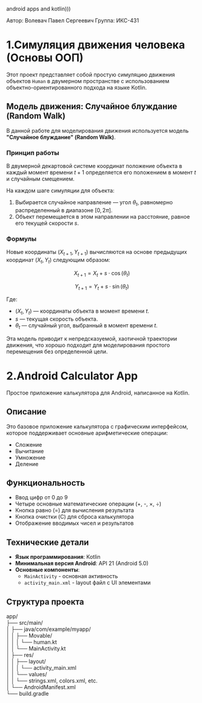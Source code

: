 android apps and kotlin)))

Автор: Волевач Павел Сергеевич 
Группа: ИКС-431

# 1.Симуляция движения человека (Основы ООП)

Этот проект представляет собой простую симуляцию движения объектов `Human` в двумерном пространстве с использованием объектно-ориентированного подхода на языке Kotlin.

## Модель движения: Случайное блуждание (Random Walk)

В данной работе для моделирования движения используется модель **"Случайное блуждание" (Random Walk)**. 

### Принцип работы

В двумерной декартовой системе координат положение объекта в каждый момент времени $t+1$ определяется его положением в момент $t$ и случайным смещением.

На каждом шаге симуляции для объекта:
1.  Выбирается случайное направление — угол $\theta_t$, равномерно распределенный в диапазоне $[0, 2\pi]$.
2.  Объект перемещается в этом направлении на расстояние, равное его текущей скорости $s$.

### Формулы

Новые координаты $(X_{t+1}, Y_{t+1})$ вычисляются на основе предыдущих координат $(X_t, Y_t)$ следующим образом:

$$
X_{t+1} = X_t + s \cdot \cos(\theta_t)
$$

$$
Y_{t+1} = Y_t + s \cdot \sin(\theta_t)
$$

Где:
- $(X_t, Y_t)$ — координаты объекта в момент времени $t$.
- $s$ — текущая скорость объекта.
- $\theta_t$ — случайный угол, выбранный в момент времени $t$.



Эта модель приводит к непредсказуемой, хаотичной траектории движения, что хорошо подходит для моделирования простого перемещения без определенной цели.




# 2.Android Calculator App

Простое приложение калькулятора для Android, написанное на Kotlin.

## Описание

Это базовое приложение калькулятора с графическим интерфейсом, которое поддерживает основные арифметические операции:
- Сложение
- Вычитание  
- Умножение
- Деление

## Функциональность

- Ввод цифр от 0 до 9
- Четыре основные математические операции (+, -, ×, ÷)
- Кнопка равно (=) для вычисления результата
- Кнопка очистки (C) для сброса калькулятора
- Отображение вводимых чисел и результатов

## Технические детали

- **Язык программирования**: Kotlin
- **Минимальная версия Android**: API 21 (Android 5.0)
- **Основные компоненты**:
  - `MainActivity` - основная активность
  - `activity_main.xml` - layout файл с UI элементами

## Структура проекта
app/  
├── src/main/  
│   ├── java/com/example/myapp/  
│   │   ├── Movable/  
│   │   │   └── human.kt  
│   │   └── MainActivity.kt  
│   ├── res/  
│   │   ├── layout/  
│   │   │   └── activity_main.xml  
│   │   └── values/  
│   │       └── strings.xml, colors.xml, etc.  
│   └── AndroidManifest.xml  
└── build.gradle  